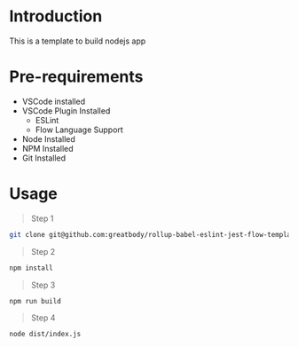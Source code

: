 # Introduction
This is a template to build nodejs app

# Pre-requirements

- VSCode installed
- VSCode Plugin Installed
  - ESLint
  - Flow Language Support
- Node Installed
- NPM Installed
- Git Installed

# Usage

> Step 1

```bash
git clone git@github.com:greatbody/rollup-babel-eslint-jest-flow-template.git
```

> Step 2

```bash
npm install
```
> Step 3

```bash
npm run build
```

> Step 4

```bash
node dist/index.js
```
